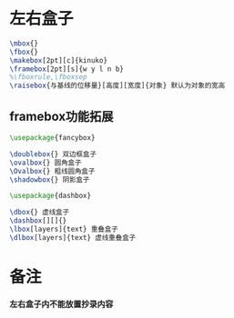# 左右盒子
```latex
\mbox{}
\fbox{}
\makebox[2pt][c]{kinuko}
\framebox[2pt][s]{w y l n b}
%\fboxrule,\fboxsep
\raisebox{与基线的位移量}[高度][宽度]{对象} 默认为对象的宽高
```

## framebox功能拓展
```latex
\usepackage{fancybox}
```

```latex
\doublebox{} 双边框盒子
\ovalbox{} 圆角盒子
\Ovalbox{} 粗线圆角盒子
\shadowbox{} 阴影盒子
```

```latex
\usepackage{dashbox}
```

```latex
\dbox{} 虚线盒子
\dashbox[][]{}
\lbox[layers]{text} 重叠盒子
\dlbox[layers]{text} 虚线重叠盒子
```

# 备注
**左右盒子内不能放置抄录内容**